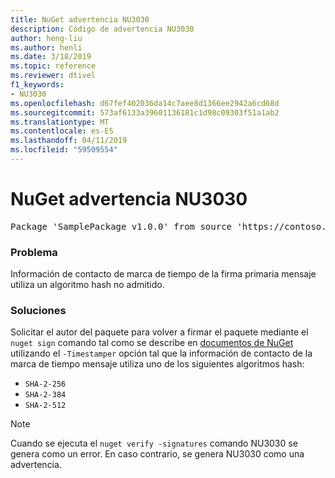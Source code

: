 ```yaml
---
title: NuGet advertencia NU3030
description: Código de advertencia NU3030
author: heng-liu
ms.author: henli
ms.date: 3/18/2019
ms.topic: reference
ms.reviewer: dtivel
f1_keywords:
- NU3030
ms.openlocfilehash: d67fef402036da14c7aee8d1366ee2942a6cd68d
ms.sourcegitcommit: 573af6133a39601136181c1d98c09303f51a1ab2
ms.translationtype: MT
ms.contentlocale: es-ES
ms.lasthandoff: 04/11/2019
ms.locfileid: "59509554"
---
```

# <a name="nuget-warning-nu3030"></a>NuGet advertencia NU3030

<pre>Package 'SamplePackage v1.0.0' from source 'https://contoso.com/index.json': The primary signature's timestamp's message imprint uses an unsupported hash algorithm.</pre>

### <a name="issue"></a>Problema

Información de contacto de marca de tiempo de la firma primaria mensaje utiliza un algoritmo hash no admitido.  


### <a name="solution"></a>Soluciones

Solicitar el autor del paquete para volver a firmar el paquete mediante el `nuget sign` comando tal como se describe en [documentos de NuGet](https://docs.microsoft.com/en-us/nuget/create-packages/sign-a-package) utilizando el `-Timestamper` opción tal que la información de contacto de la marca de tiempo mensaje utiliza uno de los siguientes algoritmos hash:
* `SHA-2-256`
* `SHA-2-384`
* `SHA-2-512`


> [!Note]
> Cuando se ejecuta el `nuget verify -signatures` comando NU3030 se genera como un error. En caso contrario, se genera NU3030 como una advertencia.